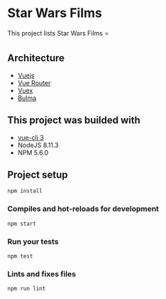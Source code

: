 # Star Wars Films
This project lists Star Wars Films :star:

## Architecture

- [Vuejs](https://vuejs.org/)
- [Vue Router](https://router.vuejs.org/)
- [Vuex](https://vuex.vuejs.org/)
- [Bulma](https://bulma.io/)

## This project was builded with
- [vue-cli 3](https://cli.vuejs.org/)
- NodeJS 8.11.3
- NPM 5.6.0

## Project setup
```
npm install
```

### Compiles and hot-reloads for development
```
npm start
```

### Run your tests
```
npm test
```

### Lints and fixes files
```
npm run lint
```
